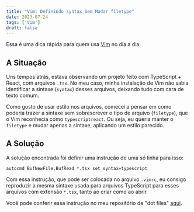 ```yaml
---
title: "Vim: Definindo syntax Sem Mudar filetype"
date: 2023-07-24
tags: ['Vim']
draft: false
---
```


Essa é uma dica rápida para quem usa [Vim](https://www.vim.org/) no dia a dia.

## A Situação

Uns tempos atrás, estava observando um projeto feito com TypeScript + React, com arquivos `.tsx`. No meu caso, minha
instalação de Vim não sabia identificar a sintaxe (`syntax`) desses arquivos, deixando tudo com cara de texto comum.

Como gosto de usar estilo nos arquivos, comecei a pensar em como poderia trazer a sintaxe sem sobrescrever o tipo de
arquivo (`filetype`), que o Vim reconhecia como `typescriptreact`. Ou seja, eu queria manter o `filetype` e mudar apenas
a sintaxe, aplicando um estilo parecido.

## A Solução

A solução encontrada foi definir uma instrução de uma só linha para isso:

```vim
autocmd BufNewFile,BufRead *.tsx set syntax=typescript
```

Com essa instrução, que pode ser colocada no arquivo `.vimrc`, eu consigo reproduzir a mesma sintaxe usada para arquivos
TypeScript para esses arquivos com extensão `*.tsx`, tanto ao criar como ao abrir.

Você pode conferir essa instrução no meu repositório de "dot files"
[aqui](https://github.com/devdrops/my-dotfiles/blob/main/.vim/ftdetect/typescriptreact.vim).
